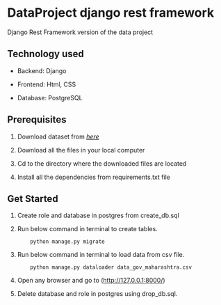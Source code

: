# DataProject django rest framework

Django Rest Framework version of the data project

## Technology used

* Backend:  Django

* Frontend: Html, CSS

* Database: PostgreSQL

## Prerequisites

1. Download dataset from [*here*](https://data.gov.in/resources/company-master-data-maharashtra-upto-28th-february-2019)

2. Download all the files in your local computer

3. Cd to the directory where the downloaded files are located

4. Install all the dependencies from requirements.txt file

## Get Started

1. Create role and database in postgres from create_db.sql

2. Run below command in terminal to create tables.

    ```python3
        python manage.py migrate
    ```

3. Run below command in terminal to load data from csv file.

    ```python3
        python manage.py dataloader data_gov_maharashtra.csv
    ```

4. Open any browser and go to (http://127.0.0.1:8000/)

5. Delete database and role in postgres using drop_db.sql.
